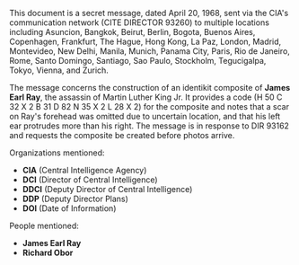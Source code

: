 This document is a secret message, dated April 20, 1968, sent via the CIA's communication network (CITE DIRECTOR 93260) to multiple locations including Asuncion, Bangkok, Beirut, Berlin, Bogota, Buenos Aires, Copenhagen, Frankfurt, The Hague, Hong Kong, La Paz, London, Madrid, Montevideo, New Delhi, Manila, Munich, Panama City, Paris, Rio de Janeiro, Rome, Santo Domingo, Santiago, Sao Paulo, Stockholm, Tegucigalpa, Tokyo, Vienna, and Zurich.

The message concerns the construction of an identikit composite of **James Earl Ray**, the assassin of Martin Luther King Jr. It provides a code (H 50 C 32 X 2 B 31 D 82 N 35 X 2 L 28 X 2) for the composite and notes that a scar on Ray's forehead was omitted due to uncertain location, and that his left ear protrudes more than his right. The message is in response to DIR 93162 and requests the composite be created before photos arrive.

Organizations mentioned:

*   **CIA** (Central Intelligence Agency)
*   **DCI** (Director of Central Intelligence)
*   **DDCI** (Deputy Director of Central Intelligence)
*   **DDP** (Deputy Director Plans)
*   **DOI** (Date of Information)

People mentioned:

*   **James Earl Ray**
*   **Richard Obor**
